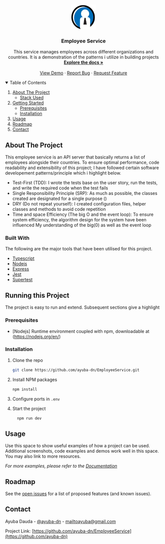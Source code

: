 



<!-- PROJECT LOGO -->
<br />
<p align="center">
  <a href="https://github.com/ayuba-dn/EmployeeService">
    <img src="assets/images/logo.png" alt="Logo" width="80" height="80">
  </a>

  <h3 align="center">Employee Service</h3>

  <p align="center">
 This service manages employees across different organizations and countries. It is a demonstration of the patterns i utilize in building projects
    <br />
    <a href="https://github.com/ayuba-dn/EmployeeService"><strong>Explore the docs »</strong></a>
    <br />
    <br />
    <a href="https://github.com/ayuba-dn/EmployeeService">View Demo</a>
    ·
    <a href="https://github.com/ayuba-dn/EmployeeService/issues">Report Bug</a>
    ·
    <a href="https://github.com/ayuba-dn/EmployeeService/issues">Request Feature</a>
  </p>
</p>



<!-- TABLE OF CONTENTS -->
<details open="open">
  <summary>Table of Contents</summary>
  <ol>
    <li>
      <a href="#about-the-project">About The Project</a>
      <ul>
        <li><a href="#built-with">Stack Used</a></li>
      </ul>
    </li>
    <li>
      <a href="#getting-started">Getting Started</a>
      <ul>
        <li><a href="#prerequisites">Prerequisites</a></li>
        <li><a href="#installation">Installation</a></li>
      </ul>
    </li>
    <li><a href="#usage">Usage</a></li>
    <li><a href="#roadmap">Roadmap</a></li>
    <li><a href="#contact">Contact</a></li>
  </ol>
</details>



<!-- ABOUT THE PROJECT -->
## About The Project

This employee service is an API server that basically returns a list of employees alongside their countries. To ensure optimal performance, code readability and extensibility of this project; I have followed certain software developement patterns/principle which i highlight below.

* Test-First (TDD): I wrote the tests base on the user story, run the tests, and write the required code when the test fails
* Single Responsibility Principle (SRP): As much as possible, the classes created are designated for a single purpose ()
* DRY (Do not repeat yourself): I created configuration files, helper classes and methods to avoid code repetition
* Time and space Efficiency (The big O and the event loop): To ensure system efficiency, the algorithm design for the system have been influenced My understanding of the big(0) as well as the event loop


### Built With

The following are the major tools that have been utilised for this project.
* [Typescript](https://www.typescriptlang.org)
* [Nodejs](https://nodejs.org/en/)
* [Express](https://expressjs.com)
* [Jest](https://jestjs.io/)
* [Supertest](https://www.npmjs.com/package/supertest)




<!-- GETTING STARTED -->
## Running this Project

The project is easy to run and extend. Subsequent sections give a highlight

### Prerequisites

* [Nodejs] Runtime environment coupled with npm, downloadable at (https://nodejs.org/en/)


### Installation

1. Clone the repo
   ```sh
   git clone https://github.com/ayuba-dn/EmployeeService.git
   ```
3. Install NPM packages
   ```sh
   npm install
   ```
4. Configure ports in `.env`
  
5. Start the project
   ```sh
     npm run dev
   ```


<!-- USAGE EXAMPLES -->
## Usage

Use this space to show useful examples of how a project can be used. Additional screenshots, code examples and demos work well in this space. You may also link to more resources.

_For more examples, please refer to the [Documentation](https://example.com)_



<!-- ROADMAP -->
## Roadmap

See the [open issues](https://github.com/ayuba-dn/EmployeeService/issues) for a list of proposed features (and known issues).






<!-- CONTACT -->
## Contact

Ayuba Dauda - [@ayuba-dn](https://twitter.com/ayuba-dn) - mailtoayuba@gmail.com

Project Link: [https://github.com/ayuba-dn/EmployeeService](https://github.com/ayuba-dn)








